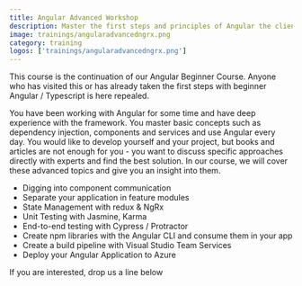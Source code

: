 ```yaml
---
title: Angular Advanced Workshop
description: Master the first steps and principles of Angular the client side framework for building modern web applications.
image: trainings/angularadvancedngrx.png
category: training
logos: ['trainings/angularadvancedngrx.png']
---
```


This course is the continuation of our Angular Beginner Course. Anyone who has visited this or has already taken the first steps with beginner Angular / Typescript is here repealed.

You have been working with Angular for some time and have deep experience with the framework. You master basic concepts such as dependency injection, components and services and use Angular every day. You would like to develop yourself and your project, but books and articles are not enough for you - you want to discuss specific approaches directly with experts and find the best solution. In our course, we will cover these advanced topics and give you an insight into them.

- Digging into component communication
- Separate your application in feature modules
- State Management with redux & NgRx
- Unit Testing with Jasmine, Karma
- End-to-end testing with Cypress / Protractor
- Create npm libraries with the Angular CLI and consume them in your app
- Create a build pipeline with Visual Studio Team Services
- Deploy your Angular Application to Azure


If you are interested, drop us a line below